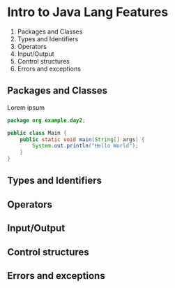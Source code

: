 # Intro to Java Lang Features

1. Packages and Classes
2. Types and Identifiers
3. Operators
4. Input/Output
5. Control structures
6. Errors and exceptions



## Packages and Classes

Lorem ipsum

```java
package org.example.day2;

public class Main {
    public static void main(String[] args) {
        System.out.println("Hello World");
    }
}
```


## Types and Identifiers
## Operators
## Input/Output
## Control structures
## Errors and exceptions